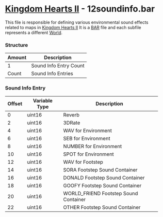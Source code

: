 # [Kingdom Hearts II](../../index.md) - 12soundinfo.bar

This file is responsible for defining various environmental sound effects related to maps in [Kingdom Hearts II](../../index.md)
It is a [BAR](bar.md) file and each subfile represents a different [World](/docs/kh2/worlds.md).

### Structure

| Amount | Description |
|--------|---------------|
| 1 	   | Sound Info Entry Count
| Count  | Sound Info Entries

### Sound Info Entry
| Offset | Variable Type | Description |
|--------|---------------|-------------|
| 0 	 | uint16 | Reverb
| 2 	 | uint16 | 3DRate
| 4 	 | uint16 | WAV for Environment
| 6 	 | uint16 | SEB for Environment
| 8 	 | uint16 | NUMBER for Environment
| 10 	 | uint16 | SPOT for Environment
| 12 	 | uint16 | WAV for Footstep
| 14 	 | uint16 | SORA Footstep Sound Container
| 16 	 | uint16 | DONALD Footstep Sound Container
| 18 	 | uint16 | GOOFY Footstep Sound Container
| 20 	 | uint16 | WORLD_FRIEND Footstep Sound Container
| 22 	 | uint16 | OTHER Footstep Sound Container


